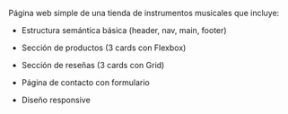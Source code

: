 Página web simple de una tienda de instrumentos musicales que incluye:

+ Estructura semántica básica (header, nav, main, footer)

+ Sección de productos (3 cards con Flexbox)

+ Sección de reseñas (3 cards con Grid)

+ Página de contacto con formulario

+ Diseño responsive
